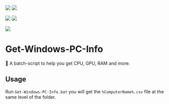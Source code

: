 [![](https://img.shields.io/badge/Windows%2010%20Enterprise%20LTSC%202019-tested-blue)](https://github.com/shensven/Get-Windows-PC-Info)
[![](https://img.shields.io/badge/Windows%2010%20Enterprise%202016%20LTSB-tested-blue)](https://github.com/shensven/Get-Windows-PC-Info)

[![](https://img.shields.io/badge/Windows%2010%20version%201903-tested-blue)](https://github.com/shensven/Get-Windows-PC-Info)
[![](https://img.shields.io/badge/Windows%2010%20version%201806-tested-blue)](https://github.com/shensven/Get-Windows-PC-Info)

[![](https://img.shields.io/badge/Windows%207%20Ultimate-tested-blue)](https://github.com/shensven/Get-Windows-PC-Info)

# Get-Windows-PC-Info
📜 A batch-script to help you get CPU, GPU, RAM and more.

## Usage
Run `Get-Windows-PC-Info.bat` you will get the `%ComputerName%.csv` file at the same level of the folder.
